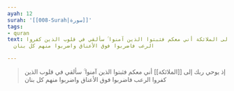 ```yaml
---
ayah: 12
surah: '[[008-Surah|سورة]]'
tags:
- quran
text: إذ يوحي ربك إلى الملائكة أني معكم فثبتوا الذين آمنوا ۚ سألقي في قلوب الذين كفروا
  الرعب فاضربوا فوق الأعناق واضربوا منهم كل بنان

---
```

> إذ يوحي ربك إلى [[الملائكة]] أني معكم فثبتوا الذين آمنوا ۚ سألقي في قلوب الذين كفروا الرعب فاضربوا فوق الأعناق واضربوا منهم كل بنان
